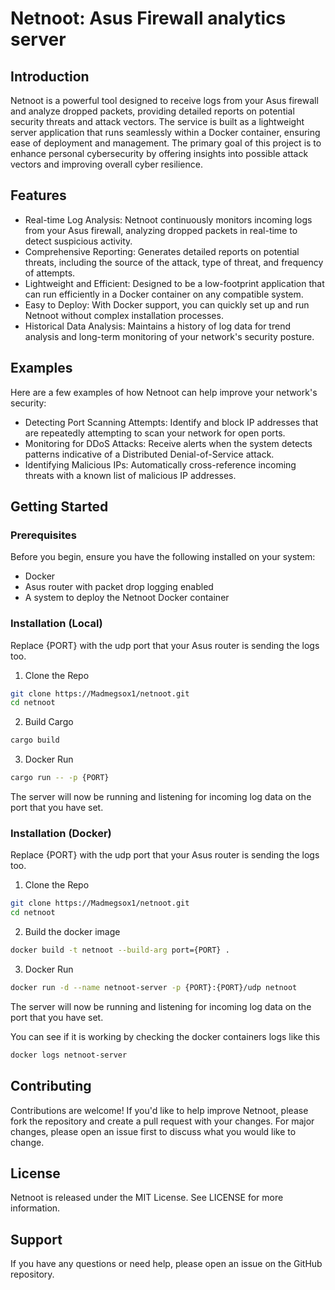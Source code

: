 # Netnoot: Asus Firewall analytics server

## Introduction
Netnoot is a powerful tool designed to receive logs from your Asus firewall and analyze dropped packets, providing detailed reports on potential security threats and attack vectors. The service is built as a lightweight server application that runs seamlessly within a Docker container, ensuring ease of deployment and management. The primary goal of this project is to enhance personal cybersecurity by offering insights into possible attack vectors and improving overall cyber resilience.

## Features

- Real-time Log Analysis: Netnoot continuously monitors incoming logs from your Asus firewall, analyzing dropped packets in real-time to detect suspicious activity.
- Comprehensive Reporting: Generates detailed reports on potential threats, including the source of the attack, type of threat, and frequency of attempts.
- Lightweight and Efficient: Designed to be a low-footprint application that can run efficiently in a Docker container on any compatible system.
- Easy to Deploy: With Docker support, you can quickly set up and run Netnoot without complex installation processes.
- Historical Data Analysis: Maintains a history of log data for trend analysis and long-term monitoring of your network's security posture.


## Examples

Here are a few examples of how Netnoot can help improve your network's security:
- Detecting Port Scanning Attempts: Identify and block IP addresses that are repeatedly attempting to scan your network for open ports.
- Monitoring for DDoS Attacks: Receive alerts when the system detects patterns indicative of a Distributed Denial-of-Service attack.
- Identifying Malicious IPs: Automatically cross-reference incoming threats with a known list of malicious IP addresses.


## Getting Started

### Prerequisites

Before you begin, ensure you have the following installed on your system:
  - Docker
  - Asus router with packet drop logging enabled
  - A system to deploy the Netnoot Docker container


### Installation (Local)

Replace {PORT} with the udp port that your Asus router is sending the logs too.

1. Clone the Repo
```zsh
git clone https://Madmegsox1/netnoot.git
cd netnoot
```
2. Build Cargo
```zsh
cargo build
```
3. Docker Run
```zsh
cargo run -- -p {PORT}
```
The server will now be running and listening for incoming log data on the port that you have set.

### Installation (Docker)

Replace {PORT} with the udp port that your Asus router is sending the logs too.

1. Clone the Repo
```zsh
git clone https://Madmegsox1/netnoot.git
cd netnoot
```
2. Build the docker image
```zsh
docker build -t netnoot --build-arg port={PORT} .
```
3. Docker Run
```zsh
docker run -d --name netnoot-server -p {PORT}:{PORT}/udp netnoot
```
The server will now be running and listening for incoming log data on the port that you have set.

You can see if it is working by checking the docker containers logs like this
```zsh
docker logs netnoot-server
```

## Contributing
Contributions are welcome! If you'd like to help improve Netnoot, please fork the repository and create a pull request with your changes. For major changes, please open an issue first to discuss what you would like to change.

## License
Netnoot is released under the MIT License. See LICENSE for more information.

## Support
If you have any questions or need help, please open an issue on the GitHub repository.

